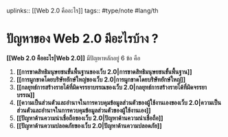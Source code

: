 uplinks:: [[Web 2.0 คืออะไร]]
tags:: #type/note #lang/th
# ปัญหาของ Web 2.0 มีอะไรบ้าง ?
**[[Web 2.0 คืออะไร|Web 2.0]]** มีปัญหาหลักอยู่ 6 ข้อ คือ
1. **[[การขาดสิทธิมนุษยชนขั้นพื้นฐานของเว็บ 2.0|การขาดสิทธิมนุษยชนขั้นพื้นฐาน]]**
2. **[[การผูกขาดโดยบริษัทยักษ์ใหญ่ของเว็บ 2.0|การผูกขาดโดยบริษัทยักษ์ใหญ่]]**
3. **[[กลยุทธ์การสร้างรายได้ที่ผิดจรรยาบรรณของเว็บ 2.0|กลยุทธ์การสร้างรายได้ที่ผิดจรรยาบรรณ]]**
4. **[[ความเป็นส่วนตัวและอำนาจในการควบคุมข้อมูลส่วนตัวของผู้ใช้งานเองของเว็บ 2.0|ความเป็นส่วนตัวและอำนาจในการควบคุมข้อมูลส่วนตัวของผู้ใช้งานเอง]]**
5. **[[ปัญหาด้านความน่าเชื่อถือของเว็บ 2.0|ปัญหาด้านความน่าเชื่อถือ]]**
6. **[[ปัญหาด้านความปลอดภัยของเว็บ 2.0|ปัญหาด้านความปลอดภัย]]**